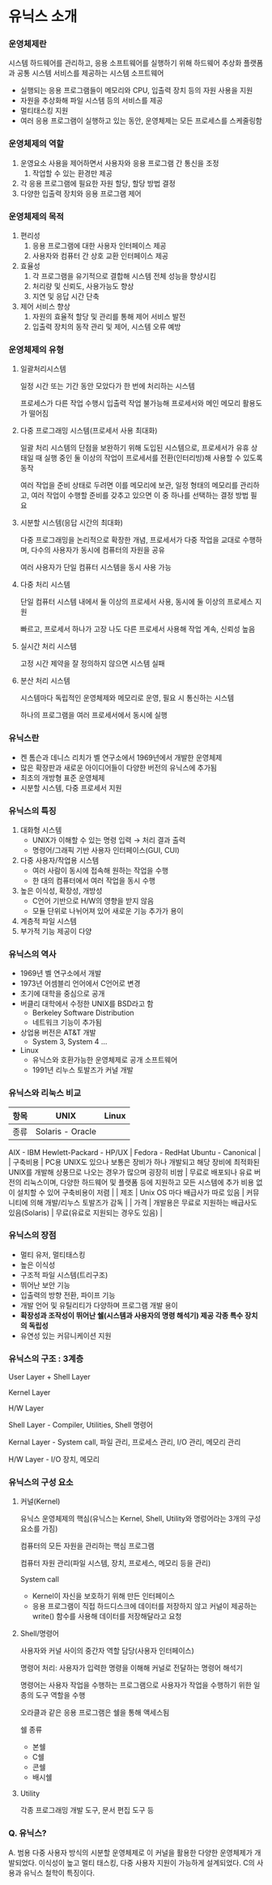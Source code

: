 # 유닉스 소개

### 운영체제란

시스템 하드웨어를 관리하고, 응용 소프트웨어를 실행하기 위해 하드웨어 추상화 플랫폼과 공통 시스템 서비스를 제공하는 시스템 소프트웨어

- 실행되는 응용 프로그램들이 메모리와 CPU, 입출력 장치 등의 자원 사용을 지원
- 자원을 추상화해 파일 시스템 등의 서비스를 제공
- 멀티태스킹 지원
- 여러 응용 프로그램이 실행하고 있는 동안, 운영체제는 모든 프로세스를 스케줄링함

### 운영체제의 역할

1. 운영요소 사용을 제어하면서 사용자와 응용 프로그램 간 통신을 조정
    1. 작업할 수 있는 환경만 제공
2. 각 응용 프로그램에 필요한 자원 할당, 할당 방법 결정
3. 다양한 입출력 장치와 응용 프로그램 제어

### 운영체제의 목적

1. 편리성
    1. 응용 프로그램에 대한 사용자 인터페이스 제공
    2. 사용자와 컴퓨터 간 상호 교환 인터페이스 제공
2. 효율성
    1. 각 프로그램을 유기적으로 결합해 시스템 전체 성능을 향상시킴
    2. 처리량 및 신뢰도, 사용가능도 향상
    3. 지연 및 응답 시간 단축
3. 제어 서비스 향상
    1. 자원의 효율적 할당 및 관리를 통해 제어 서비스 발전
    2. 입출력 장치의 동작 관리 및 제어, 시스템 오류 예방

### 운영체제의 유형

1. 일괄처리시스템
    
    일정 시간 또는 기간 동안 모았다가 한 번에 처리하는 시스템
    
    프로세스가 다른 작업 수행시 입출력 작업 불가능해 프로세서와 메인 메모리 활용도가 떨어짐
    
2. 다중 프로그래밍 시스템(프로세서 사용 최대화)
    
    일괄 처리 시스템의 단점을 보완하기 위해 도입된 시스템으로, 프로세서가 유휴 상태일 때 실행 중인 둘 이상의 작업이 프로세서를 전환(인터리빙)해 사용할 수 있도록 동작
    
    여러 작업을 준비 상태로 두려면 이를 메모리에 보관, 일정 형태의 메모리를 관리하고, 여러 작업이 수행할 준비를 갖추고 있으면 이 중 하나를 선택하는 결정 방법 필요
    
3. 시분할 시스템(응답 시간의 최대화)
    
    다중 프로그래밍을 논리적으로 확장한 개념, 프로세서가 다중 작업을 교대로 수행하며, 다수의 사용자가 동시에 컴퓨터의 자원을 공유
    
    여러 사용자가 단일 컴퓨터 시스템을 동시 사용 가능
    
4. 다중 처리 시스템
    
    단일 컴퓨터 시스템 내에서 둘 이상의 프로세서 사용, 동시에 둘 이상의 프로세스 지원
    
    빠르고, 프로세서 하나가 고장 나도 다른 프로세서 사용해 작업 계속, 신뢰성 높음
    
5. 실시간 처리 시스템
    
    고정 시간 제약을 잘 정의하지 않으면 시스템 실패
    
6. 분산 처리 시스템
    
    시스템마다 독립적인 운영체제와 메모리로 운영, 필요 시 통신하는 시스템
    
    하나의 프로그램을 여러 프로세서에서 동시에 실행
    

### 유닉스란

- 켄 톰슨과 데니스 리치가 벨 연구소에서 1969년에서 개발한 운영체제
- 많은 확장판과 새로운 아이디어들이 다양한 버전의 유닉스에 추가됨
- 최초의 개방형 표준 운영체제
- 시분할 시스템, 다중 프로세서 지원

### 유닉스의 특징

1. 대화형 시스템
    - UNIX가 이해할 수 있는 명령 입력 → 처리 결과 출력
    - 명령어/그래픽 기반 사용자 인터페이스(GUI, CUI)
2. 다중 사용자/작업용 시스템
    - 여러 사람이 동시에 접속해 원하는 작업을 수행
    - 한 대의 컴퓨터에서 여러 작업을 동시 수행
3. 높은 이식성, 확장성, 개방성
    - C언어 기반으로 H/W의 영향을 받지 않음
    - 모듈 단위로 나뉘어져 있어 새로운 기능 추가가 용이
4. 계층적 파일 시스템
5. 부가적 기능 제공이 다양

### 유닉스의 역사

- 1969년 벨 연구소에서 개발
- 1973년 어셈블리 언어에서 C언어로 변경
- 초기에 대학을 중심으로 공개
- 버클리 대학에서 수정한 UNIX를 BSD라고 함
    - Berkeley Software Distribution
    - 네트워크 기능이 추가됨
- 상업용 버전은 AT&T 개발
    - System 3, System 4 ...
- Linux
    - 유닉스와 호환가능한 운영체제로 공개 소프트웨어
    - 1991년 리누스 토발즈가 커널 개발
    

### 유닉스와 리눅스 비교

| 항목 | UNIX | Linux |
| --- | --- | --- |
| 종류 | Solaris - Oracle
AIX - IBM
Hewlett-Packard - HP/UX | Fedora - RedHat
Ubuntu - Canonical |
| 구축비용 | PC용 UNIX도 있으나 보통은 장비가 하나 개발되고 해당 장비에 최적화된 UNIX를 개발해 상풍므로 나오는 경우가 많으며 굉장히 비쌈 | 무료로 배포되나 유료 버전의 리눅스이며, 다양한 하드웨어 및 플랫폼 등에 지원하고 모든 시스템에 추가 비용 없이 설치할 수 있어 구축비용이 저렴 |
| 제조 | Unix OS 마다 배급사가 따로 있음 | 커뮤니티에 의해 개발/리누스 토발즈가 감독 |
| 가격 | 개발용은 무료로 지원하는 배급사도 있음(Solaris) | 무료(유료로 지원되는 경우도 있음) |

### 유닉스의 장점

- 멀티 유저, 멀티태스킹
- 높은 이식성
- 구조적 파일 시스템(트리구조)
- 뛰어난 보안 기능
- 입출력의 방향 전환, 파이프 기능
- 개발 언어 및 유틸리티가 다양하며 프로그램 개발 용이
- **확장성과 조작성이 뛰어난 쉘(시스템과 사용자의 명령 해석기) 제공 각종 특수 장치의 독립성**
- 유연성 있는 커뮤니케이션 지원

### 유닉스의 구조 : 3계층

User Layer + Shell Layer 

Kernel Layer

H/W Layer

Shell Layer - Compiler, Utilities, Shell 명령어

Kernal Layer - System call, 파일 관리, 프로세스 관리, I/O 관리, 메모리 관리

H/W Layer - I/O 장치, 메모리

### 유닉스의 구성 요소

1. 커널(Kernel)
    
    유닉스 운영체제의 핵심(유닉스는 Kernel, Shell, Utility와 명렁어라는 3개의 구성요소를 가짐)
    
    컴퓨터의 모든 자원을 관리하는 핵심 프로그램
    
    컴퓨터 자원 관리(파일 시스템, 장치, 프로세스, 메모리 등을 관리)
    
    System call
    
    - Kernel이 자신을 보호하기 위해 만든 인터페이스
    - 응용 프로그램이 직접 하드디스크에 데이터를 저장하지 않고 커널이 제공하는 write() 함수를 사용해 데이터를 저장해달라고 요청
    
2. Shell/명령어
    
    사용자와 커널 사이의 중간자 역할 담당(사용자 인터페이스)
    
    명령어 처리: 사용자가 입력한 명령을 이해해 커널로 전달하는 명령어 해석기
    
    명령어는 사용자 작업을 수행하는 프로그램으로 사용자가 작업을 수행하기 위한 일종의 도구 역할을 수행
    
    오라클과 같은 응용 프로그램은 쉘을 통해 액세스됨
    
    쉘 종류
    
    - 본쉘
    - C쉘
    - 콘쉘
    - 배시쉘
    
3. Utility
    
    각종 프로그래밍 개발 도구, 문서 편집 도구 등


### Q. 유닉스?

A. 범용 다중 사용자 방식의 시분할 운영체제로 이 커널을 활용한 다양한 운영체제가 개발되었다. 이식성이 높고 멀티 태스킹, 다중 사용자 지원이 가능하게 설계되었다. C의 사용과 유닉스 철학이 특징이다.